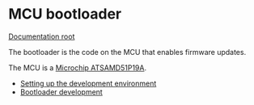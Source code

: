 MCU bootloader
==============

[Documentation root](../index.md)

The bootloader is the code on the MCU that enables firmware updates.

The MCU is a [Microchip ATSAMD51P19A](../assets/SAM-D5x-E5x-Family-Data-Sheet-DS60001507.pdf).

- [Setting up the development environment](setup.md)
- [Bootloader development](development.md)
